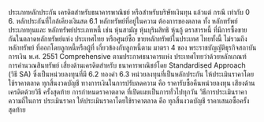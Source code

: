 ประเภทหลักประกัน
เครดิตสำหรับธนาคารพาณิชย์
หรือสำหรับบริษัทเงินทุน
แล้วแต่ กรณี เท่ากับ 0
6. หลักประกันที่ใกล้เคียงเงินสด
6.1 หลักทรัพย์ที่อยู่ในความ
ต้องการของตลาด ทั้ง
หลักทรัพย์ประเภททุนและ
หลักทรัพย์ประเภทหนี้ เช่น
หุ้นสามัญ หุ้นบุริมสิทธิ หุ้นกู้
ตราสารหนี้ ที่มีการซื้อขาย
กันในตลาดหลักทรัพย์แห่ง
ประเทศไทย หรือศูนย์ซื้อ
ขายหลักทรัพย์ในประเทศ
ไทยทั้งนี้ ไม่รวมถึงหลักทรัพย์
ที่ออกโดยลูกหนี้หรือผู้ที่
เกี่ยวข้องกับลูกหนี้ตาม
มาตรา 4 ของ
พระราชบัญญัติธุรกิจสถาบัน
การเงิน พ.ศ. 2551
Comprehensive
ตามประกาศธนาคารแห่ง
ประเทศไทยว่าด้วยหลักเกณฑ์
การคำนวณสินทรัพย์
เสี่ยงด้านเครดิตสําหรับ
ธนาคารพาณิชย์โดย
Standardised Approach
(วิธี SA) ซึ่งเป็นหน่วยลงทุนที่มี
6.2 ทองคำ
6.3 หน่วยลงทุนที่เป็นหลักประกัน ให้ประเมินราคาโดยใช้ราคาตลาด ทุกสิ้นงวดบัญชี
ทางการเงินในการปรับลดความ คือ ราคารับซื้อคืนหน่วยลงทุน
เสียงด้านเครดิตด้วยวิธี
ครั้งสุดท้าย
การกำหนดราคาตลาด
ที่เปิดเผยเป็นการทั่วไปทุกวัน
วิธีการประเมินราคา
ความถี่ในการ
ประเมินราคา
ให้ประเมินราคาโดยใช้ราคาตลาด คือ ทุกสิ้นงวดบัญชี
ราคาเสนอซื้อครั้งสุดท้าย
